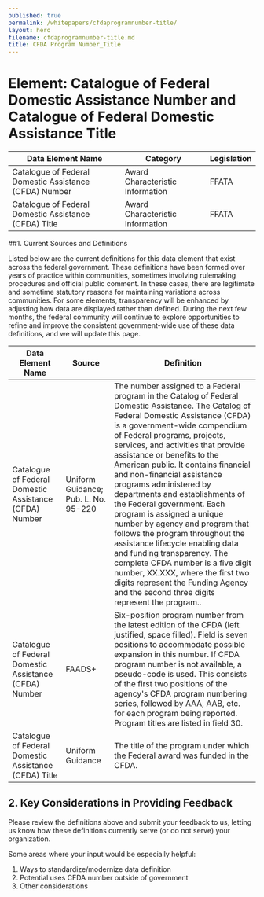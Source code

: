 ```yaml
---
published: true
permalink: /whitepapers/cfdaprogramnumber-title/
layout: hero
filename: cfdaprogramnumber-title.md
title: CFDA Program Number_Title
---
```


# Element: Catalogue of Federal Domestic Assistance Number and Catalogue of Federal Domestic Assistance Title

<table>
  <thead>
    <tr>
      <th scope ="col">Data Element Name</th>
      <th scope ="col">Category</th>
      <th scope="col">Legislation</th>
    </tr>
  </thead>
  <tr>
    <td>Catalogue of Federal Domestic Assistance (CFDA) Number</td>
    <td>Award Characteristic Information</td>
    <td>FFATA</td>
  </tr>
  <tr>
    <td>Catalogue of Federal Domestic Assistance (CFDA) Title</td>
    <td>Award Characteristic Information</td>
    <td>FFATA</td>
  </tr>
</table>

##1. Current Sources and Definitions

Listed below are the current definitions for this data element that exist across the federal government. These definitions have been formed over years of practice within communities, sometimes involving rulemaking procedures and official public comment. In these cases, there are legitimate and sometime statutory reasons for maintaining variations across communities. For some elements, transparency will be enhanced by adjusting how data are displayed rather than defined. During the next few months, the federal community will continue to explore opportunities to refine and improve the consistent government-wide use of these data definitions, and we will update this page.

<table>
  <thead>
    <tr>
      <th scope="col">Data Element Name</th>
      <th scope="col">Source</th>
      <th scope="col">Definition</th>
    </tr>
  </thead>
  <tr>
    <td>Catalogue of Federal Domestic Assistance (CFDA) Number</td>
    <td>Uniform Guidance; Pub. L. No. 95-220</td>
    <td>The number assigned to a Federal program in the
Catalog of Federal Domestic Assistance.  The Catalog of Federal Domestic Assistance (CFDA) is a government-wide compendium of Federal programs, projects, services, and activities that provide assistance or benefits to the American public. It contains financial and non-financial assistance programs administered by departments and establishments of the Federal government. Each program is assigned a unique number by agency and program that follows the program throughout the assistance lifecycle enabling data and funding transparency. The complete CFDA number is a five digit number, XX.XXX, where the first two digits represent the Funding Agency and the second three digits represent the program..</td>
  </tr>
  <tr>
    <td>Catalogue of Federal Domestic Assistance (CFDA) Number</td>
    <td>FAADS+</td>
    <td>Six-position program number from the latest edition of the CFDA (left justified, space filled). Field is seven positions to accommodate possible expansion in this number. If CFDA program number is not available, a pseudo-code is used. This consists of the first two positions of the agency's CFDA program numbering series, followed by AAA, AAB, etc. for each program being reported. Program titles are listed in field 30.</td>
  </tr>
  <tr>
    <td>Catalogue of Federal Domestic Assistance (CFDA) Title</td>
    <td>Uniform Guidance</td>
    <td>The title of the program under which the Federal award was funded in the CFDA.</td>
  </tr>
</table>

## 2. Key Considerations in Providing Feedback

Please review the definitions above and submit your feedback to us, letting us know how these definitions currently serve (or do not serve) your organization.

  Some areas where your input would be especially helpful:
  <ol>
    <li>Ways to standardize/modernize data definition</li>
    <li>Potential uses CFDA number outside of government</li>
    <li>Other considerations</li>
  </ol>

